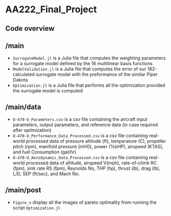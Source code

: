 # AA222_Final_Project

## Code overview
## /main
- `SurrogateModel.jl` is a Julia file that computes the weighting parameters for a surrogate model defined by the 16 multilinear basis functions
- `ModelValidation.jl` is a Julia file that computes the error of our 182-calculated surrogate model with the preformance of the similar Piper Dakota
- `Optimization.jl` is a Julia file that performs all the optimization provided the surrogate model is computed


## /main/data
- `O-470-U_Parameters.csv` is a csv file containing the aircraft input parameters, output parameters, and reference data (in case required after optimization)
- `O-470-U_Performance_Data_Processed.csv` is a csv file containing real-world processed data of pressure altitude (ft), temperature (C), propeller pitch (rpm), manifold pressure (inHG), power (%bHP), airspeed (KTAS), and fuel Consumption (gal/hr)
- `O-470-U_Aerodynamic_Data_Processed.csv` is a csv file containing real-world processed data of altitude, airspeed V(mph), rate-of-climb RC (fpm), sink rate RS (fpm), Reynolds No, THP (hp), thrust (lb), drag (lb), L/D, SEP (ft/sec), and Mach No.

## /main/post
- `Figure_n` display all the images of pareto optimality from running the script `Optimization.jl`

